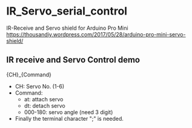 # IR_Servo_serial_control
IR-Receive and Servo shield for Arduino Pro Mini  
https://thousandiy.wordpress.com/2017/05/28/arduino-pro-mini-servo-shield/

## IR receive and Servo Control demo  
{CH}_{Command}  
- CH: Servo No. (1-6)  
- Command:  
    - at: attach servo  
    - dt: detach servo  
    - 000-180: servo angle (need 3 digit)  
- Finally the terminal character ";" is needed.
